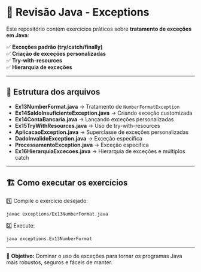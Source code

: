 # 🚀 Revisão Java - Exceptions

Este repositório contém exercícios práticos sobre **tratamento de exceções em Java**:  

✅ **Exceções padrão (try/catch/finally)**  
✅ **Criação de exceções personalizadas**  
✅ **Try-with-resources**  
✅ **Hierarquia de exceções**  

---

## 📂 Estrutura dos arquivos

- **Ex13NumberFormat.java** → Tratamento de `NumberFormatException`
- **Ex14SaldoInsuficienteException.java** → Criando exceção customizada
- **Ex14ContaBancaria.java** → Lançando exceções personalizadas
- **Ex15TryWithResources.java** → Uso de try-with-resources
- **AplicacaoException.java** → Superclasse de exceções personalizadas
- **DadoInvalidoException.java** → Exceção específica
- **ProcessamentoException.java** → Exceção específica
- **Ex16HierarquiaExcecoes.java** → Hierarquia de exceções e múltiplos catch

---

## 🏗️ Como executar os exercícios

1️⃣ Compile o exercício desejado:  
```bash
javac exceptions/Ex13NumberFormat.java
```

2️⃣ Execute:  
```bash
java exceptions.Ex13NumberFormat
```

---

📌 **Objetivo:** Dominar o uso de exceções para tornar os programas Java mais robustos, seguros e fáceis de manter.

